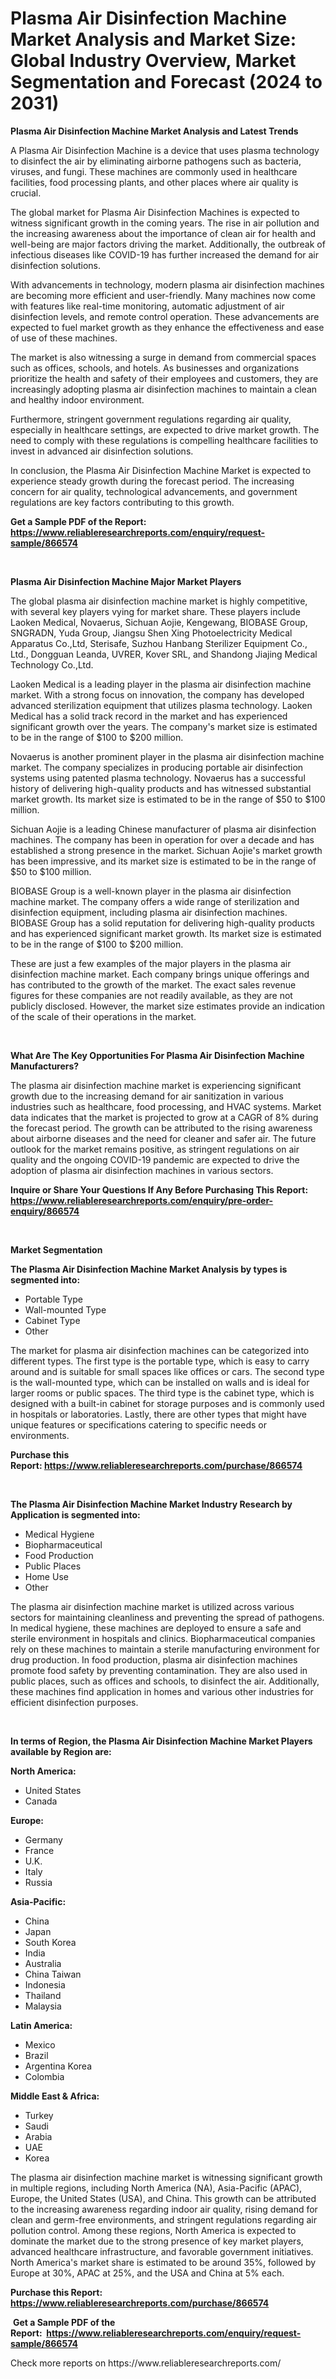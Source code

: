 <p><h1>Plasma Air Disinfection Machine Market Analysis and Market Size: Global Industry Overview, Market Segmentation and Forecast (2024 to 2031)</h1></p><p><strong>Plasma Air Disinfection Machine Market Analysis and Latest Trends</strong></p>
<p><p>A Plasma Air Disinfection Machine is a device that uses plasma technology to disinfect the air by eliminating airborne pathogens such as bacteria, viruses, and fungi. These machines are commonly used in healthcare facilities, food processing plants, and other places where air quality is crucial.</p><p>The global market for Plasma Air Disinfection Machines is expected to witness significant growth in the coming years. The rise in air pollution and the increasing awareness about the importance of clean air for health and well-being are major factors driving the market. Additionally, the outbreak of infectious diseases like COVID-19 has further increased the demand for air disinfection solutions.</p><p>With advancements in technology, modern plasma air disinfection machines are becoming more efficient and user-friendly. Many machines now come with features like real-time monitoring, automatic adjustment of air disinfection levels, and remote control operation. These advancements are expected to fuel market growth as they enhance the effectiveness and ease of use of these machines.</p><p>The market is also witnessing a surge in demand from commercial spaces such as offices, schools, and hotels. As businesses and organizations prioritize the health and safety of their employees and customers, they are increasingly adopting plasma air disinfection machines to maintain a clean and healthy indoor environment.</p><p>Furthermore, stringent government regulations regarding air quality, especially in healthcare settings, are expected to drive market growth. The need to comply with these regulations is compelling healthcare facilities to invest in advanced air disinfection solutions.</p><p>In conclusion, the Plasma Air Disinfection Machine Market is expected to experience steady growth during the forecast period. The increasing concern for air quality, technological advancements, and government regulations are key factors contributing to this growth.</p></p>
<p><strong>Get a Sample PDF of the Report:&nbsp; <a href="https://www.reliableresearchreports.com/enquiry/request-sample/866574">https://www.reliableresearchreports.com/enquiry/request-sample/866574</a></strong></p>
<p>&nbsp;</p>
<p><strong>Plasma Air Disinfection Machine Major Market Players</strong></p>
<p><p>The global plasma air disinfection machine market is highly competitive, with several key players vying for market share. These players include Laoken Medical, Novaerus, Sichuan Aojie, Kengewang, BIOBASE Group, SNGRADN, Yuda Group, Jiangsu Shen Xing Photoelectricity Medical Apparatus Co.,Ltd, Sterisafe, Suzhou Hanbang Sterilizer Equipment Co., Ltd., Dongguan Leanda, UVRER, Kover SRL, and Shandong Jiajing Medical Technology Co.,Ltd. </p><p>Laoken Medical is a leading player in the plasma air disinfection machine market. With a strong focus on innovation, the company has developed advanced sterilization equipment that utilizes plasma technology. Laoken Medical has a solid track record in the market and has experienced significant growth over the years. The company's market size is estimated to be in the range of $100 to $200 million.</p><p>Novaerus is another prominent player in the plasma air disinfection machine market. The company specializes in producing portable air disinfection systems using patented plasma technology. Novaerus has a successful history of delivering high-quality products and has witnessed substantial market growth. Its market size is estimated to be in the range of $50 to $100 million.</p><p>Sichuan Aojie is a leading Chinese manufacturer of plasma air disinfection machines. The company has been in operation for over a decade and has established a strong presence in the market. Sichuan Aojie's market growth has been impressive, and its market size is estimated to be in the range of $50 to $100 million.</p><p>BIOBASE Group is a well-known player in the plasma air disinfection machine market. The company offers a wide range of sterilization and disinfection equipment, including plasma air disinfection machines. BIOBASE Group has a solid reputation for delivering high-quality products and has experienced significant market growth. Its market size is estimated to be in the range of $100 to $200 million.</p><p>These are just a few examples of the major players in the plasma air disinfection machine market. Each company brings unique offerings and has contributed to the growth of the market. The exact sales revenue figures for these companies are not readily available, as they are not publicly disclosed. However, the market size estimates provide an indication of the scale of their operations in the market.</p></p>
<p>&nbsp;</p>
<p><strong>What Are The Key Opportunities For Plasma Air Disinfection Machine Manufacturers?</strong></p>
<p><p>The plasma air disinfection machine market is experiencing significant growth due to the increasing demand for air sanitization in various industries such as healthcare, food processing, and HVAC systems. Market data indicates that the market is projected to grow at a CAGR of 8% during the forecast period. The growth can be attributed to the rising awareness about airborne diseases and the need for cleaner and safer air. The future outlook for the market remains positive, as stringent regulations on air quality and the ongoing COVID-19 pandemic are expected to drive the adoption of plasma air disinfection machines in various sectors.</p></p>
<p><strong>Inquire or Share Your Questions If Any Before Purchasing This Report: <a href="https://www.reliableresearchreports.com/enquiry/pre-order-enquiry/866574">https://www.reliableresearchreports.com/enquiry/pre-order-enquiry/866574</a></strong></p>
<p>&nbsp;</p>
<p><strong>Market Segmentation</strong></p>
<p><strong>The Plasma Air Disinfection Machine Market Analysis by types is segmented into:</strong></p>
<p><ul><li>Portable Type</li><li>Wall-mounted Type</li><li>Cabinet Type</li><li>Other</li></ul></p>
<p><p>The market for plasma air disinfection machines can be categorized into different types. The first type is the portable type, which is easy to carry around and is suitable for small spaces like offices or cars. The second type is the wall-mounted type, which can be installed on walls and is ideal for larger rooms or public spaces. The third type is the cabinet type, which is designed with a built-in cabinet for storage purposes and is commonly used in hospitals or laboratories. Lastly, there are other types that might have unique features or specifications catering to specific needs or environments.</p></p>
<p><strong>Purchase this Report:&nbsp;<a href="https://www.reliableresearchreports.com/purchase/866574">https://www.reliableresearchreports.com/purchase/866574</a></strong></p>
<p>&nbsp;</p>
<p><strong>The Plasma Air Disinfection Machine Market Industry Research by Application is segmented into:</strong></p>
<p><ul><li>Medical Hygiene</li><li>Biopharmaceutical</li><li>Food Production</li><li>Public Places</li><li>Home Use</li><li>Other</li></ul></p>
<p><p>The plasma air disinfection machine market is utilized across various sectors for maintaining cleanliness and preventing the spread of pathogens. In medical hygiene, these machines are deployed to ensure a safe and sterile environment in hospitals and clinics. Biopharmaceutical companies rely on these machines to maintain a sterile manufacturing environment for drug production. In food production, plasma air disinfection machines promote food safety by preventing contamination. They are also used in public places, such as offices and schools, to disinfect the air. Additionally, these machines find application in homes and various other industries for efficient disinfection purposes.</p></p>
<p>&nbsp;</p>
<p><strong>In terms of Region, the Plasma Air Disinfection Machine Market Players available by Region are:</strong></p>
<p>
    <p> <strong> North America: </strong>
        <ul>
            <li>United States</li>
            <li>Canada</li>
        </ul>
        </p> 
    <p> <strong> Europe: </strong>
        <ul>
            <li>Germany</li>
            <li>France</li>
            <li>U.K.</li>
            <li>Italy</li>
            <li>Russia</li>
        </ul>
        </p> 
    <p> <strong> Asia-Pacific: </strong>
        <ul>
            <li>China</li>
            <li>Japan</li>
            <li>South Korea</li>
            <li>India</li>
            <li>Australia</li>
            <li>China Taiwan</li>
            <li>Indonesia</li>
            <li>Thailand</li>
            <li>Malaysia</li>
        </ul>
        </p> 
    <p> <strong> Latin America: </strong>
        <ul>
            <li>Mexico</li>
            <li>Brazil</li>
            <li>Argentina Korea</li>
            <li>Colombia</li>
        </ul>
        </p> 
    <p> <strong> Middle East & Africa: </strong>
        <ul>
            <li>Turkey</li>
            <li>Saudi</li>
            <li>Arabia</li>
            <li>UAE</li>
            <li>Korea</li>
        </ul>
    </p>
    </p>
<p><p>The plasma air disinfection machine market is witnessing significant growth in multiple regions, including North America (NA), Asia-Pacific (APAC), Europe, the United States (USA), and China. This growth can be attributed to the increasing awareness regarding indoor air quality, rising demand for clean and germ-free environments, and stringent regulations regarding air pollution control. Among these regions, North America is expected to dominate the market due to the strong presence of key market players, advanced healthcare infrastructure, and favorable government initiatives. North America's market share is estimated to be around 35%, followed by Europe at 30%, APAC at 25%, and the USA and China at 5% each.</p></p>
<p><strong>Purchase this Report: <a href="https://www.reliableresearchreports.com/purchase/866574">https://www.reliableresearchreports.com/purchase/866574</a></strong></p>
<p>&nbsp;<strong>Get a Sample PDF of the Report:&nbsp;&nbsp;<a href="https://www.reliableresearchreports.com/enquiry/request-sample/866574">https://www.reliableresearchreports.com/enquiry/request-sample/866574</a></strong></p>
<p><strong></strong></p>
<p>Check more reports on https://www.reliableresearchreports.com/</p>